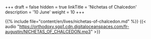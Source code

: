 +++
draft = false
hidden = true
linkTitle = 'Nichetas of Chalcedon'
description = '10 June'
weight = 10
+++

{{% include file="content/en/lives/nichetas-of-chalcedon.md" %}}
{{< audio "https://orthodoxy.sgp1.cdn.digitaloceanspaces.com/fr-augustin/NICHETAS_OF_CHALCEDON.mp3" >}}
